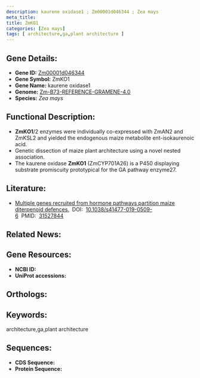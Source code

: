 ```yaml
---
description: kaurene oxidase1 ; Zm00001d046344 ; Zea mays
meta_title:
title: ZmKO1
categories: [Zea mays]
tags: [ architecture,ga,plant architecture ]
---
```


## Gene Details:
- **Gene ID:**	[Zm00001d046344]()
- **Gene Symbol:** ZmKO1
- **Gene Name:** kaurene oxidase1
- **Genome:** [Zm-B73-REFERENCE-GRAMENE-4.0]()
- **Species:** *Zea mays*

## Functional Description:
   - **ZmKO1**/2 enzymes were individually co-expressed with ZmAN2 and ZmKSL2 and yielded the endogenous maize metabolite ent-isokaurenoic acid.
   - Genetic dissection of maize plant architecture using a novel nested association.
   - The kaurene oxidase **ZmKO1** (ZmCYP701A26) is a P450 displaying substrate promiscuity prototypical for the GA pathway enzyme27.

## Literature:
   - [Multiple genes recruited from hormone pathways partition maize diterpenoid defences.]( https://www.nature.com/articles/s41477-019-0509-6)&nbsp;&nbsp;DOI:&nbsp;&nbsp;[10.1038/s41477-019-0509-6](https://www.nature.com/articles/s41477-019-0509-6)&nbsp;&nbsp;PMID:&nbsp;&nbsp;[31527844](https://pubmed.ncbi.nlm.nih.gov/31527844/)

## Related News:

## Gene Resources:
- **NCBI ID:** [](https://www.ncbi.nlm.nih.gov/gene/?term=)
- **UniProt accessions:** [](https://www.uniprot.org/uniprotkb//entry)

## Orthologs:

## Keywords:
architecture,ga,plant architecture

## Sequences:
- **CDS Sequence:**
- **Protein Sequence:**
